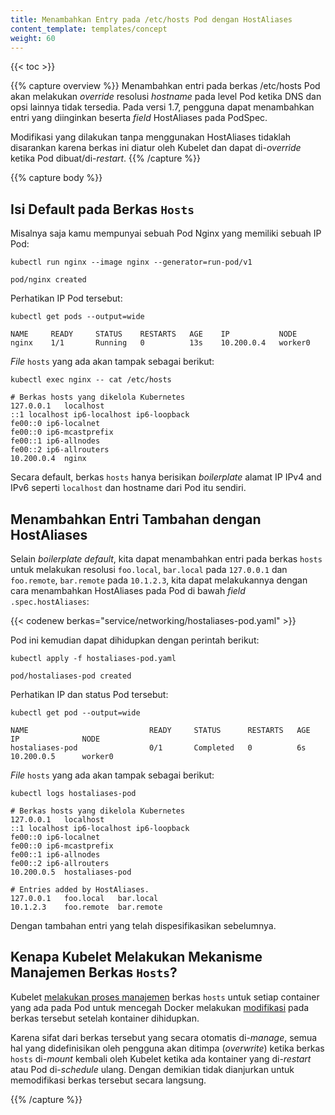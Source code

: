 ```yaml
---
title: Menambahkan Entry pada /etc/hosts Pod dengan HostAliases
content_template: templates/concept
weight: 60
---
```


{{< toc >}}

{{% capture overview %}}
Menambahkan entri pada berkas /etc/hosts Pod akan melakukan _override_ 
resolusi _hostname_ pada level Pod ketika DNS dan opsi lainnya tidak tersedia. 
Pada versi 1.7, pengguna dapat menambahkan entri yang diinginkan beserta _field_ HostAliases 
pada PodSpec.

Modifikasi yang dilakukan tanpa menggunakan HostAliases tidaklah disarankan 
karena berkas ini diatur oleh Kubelet dan dapat di-_override_ ketika Pod dibuat/di-_restart_.
{{% /capture %}}

{{% capture body %}}

## Isi Default pada Berkas `Hosts`

Misalnya saja kamu mempunyai sebuah Pod Nginx yang memiliki sebuah IP Pod:

```shell
kubectl run nginx --image nginx --generator=run-pod/v1
```

```shell
pod/nginx created
```

Perhatikan IP Pod tersebut:

```shell
kubectl get pods --output=wide
```

```shell
NAME     READY     STATUS    RESTARTS   AGE    IP           NODE
nginx    1/1       Running   0          13s    10.200.0.4   worker0
```

_File_ `hosts` yang ada akan tampak sebagai berikut:

```shell
kubectl exec nginx -- cat /etc/hosts
```

```none
# Berkas hosts yang dikelola Kubernetes
127.0.0.1	localhost
::1	localhost ip6-localhost ip6-loopback
fe00::0	ip6-localnet
fe00::0	ip6-mcastprefix
fe00::1	ip6-allnodes
fe00::2	ip6-allrouters
10.200.0.4	nginx
```

Secara default, berkas `hosts` hanya berisikan _boilerplate_ alamat IP IPv4 and IPv6 seperti 
`localhost` dan hostname dari Pod itu sendiri.

## Menambahkan Entri Tambahan dengan HostAliases

Selain _boilerplate default_, kita dapat menambahkan entri pada berkas 
`hosts` untuk melakukan resolusi `foo.local`, `bar.local` pada `127.0.0.1` dan `foo.remote`,
`bar.remote` pada `10.1.2.3`, kita dapat melakukannya dengan cara menambahkan 
HostAliases pada Pod di bawah _field_ `.spec.hostAliases`:

{{< codenew berkas="service/networking/hostaliases-pod.yaml" >}}

Pod ini kemudian dapat dihidupkan dengan perintah berikut:

```shell
kubectl apply -f hostaliases-pod.yaml
```

```shell
pod/hostaliases-pod created
```

Perhatikan IP dan status Pod tersebut:

```shell
kubectl get pod --output=wide
```

```shell
NAME                           READY     STATUS      RESTARTS   AGE       IP              NODE
hostaliases-pod                0/1       Completed   0          6s        10.200.0.5      worker0
```

_File_ `hosts` yang ada akan tampak sebagai berikut:

```shell
kubectl logs hostaliases-pod
```

```none
# Berkas hosts yang dikelola Kubernetes
127.0.0.1	localhost
::1	localhost ip6-localhost ip6-loopback
fe00::0	ip6-localnet
fe00::0	ip6-mcastprefix
fe00::1	ip6-allnodes
fe00::2	ip6-allrouters
10.200.0.5	hostaliases-pod

# Entries added by HostAliases.
127.0.0.1	foo.local	bar.local
10.1.2.3	foo.remote	bar.remote
```

Dengan tambahan entri yang telah dispesifikasikan sebelumnya.

## Kenapa Kubelet Melakukan Mekanisme Manajemen Berkas `Hosts`?

Kubelet [melakukan proses manajemen](https://github.com/kubernetes/kubernetes/issues/14633) 
berkas `hosts` untuk setiap container yang ada pada Pod untuk mencegah Docker melakukan 
[modifikasi](https://github.com/moby/moby/issues/17190) pada berkas tersebut 
setelah kontainer dihidupkan.

Karena sifat dari berkas tersebut yang secara otomatis di-_manage_, 
semua hal yang didefinisikan oleh pengguna akan ditimpa (_overwrite_) ketika berkas 
`hosts` di-_mount_ kembali oleh Kubelet ketika ada kontainer yang di-_restart_ 
atau Pod di-_schedule_ ulang. Dengan demikian tidak dianjurkan untuk 
memodifikasi berkas tersebut secara langsung.

{{% /capture %}}


